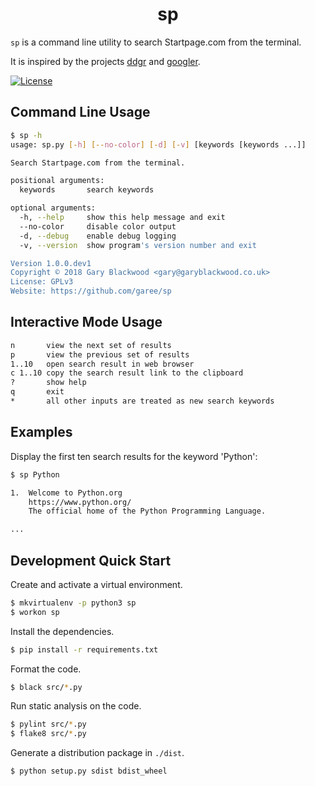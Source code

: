 <h1 align="center">sp</h1>

`sp` is a command line utility to search Startpage.com from the terminal.

It is  inspired by the projects [ddgr](https://github.com/jarun/ddgr) and [googler](https://github.com/jarun/googler).

<a href="https://github.com/garee/sp/blob/master/LICENSE"><img src="https://img.shields.io/github/license/garee/sp.svg" alt="License" /></a>

## Command Line Usage

```sh
$ sp -h
usage: sp.py [-h] [--no-color] [-d] [-v] [keywords [keywords ...]]

Search Startpage.com from the terminal.

positional arguments:
  keywords       search keywords

optional arguments:
  -h, --help     show this help message and exit
  --no-color     disable color output
  -d, --debug    enable debug logging
  -v, --version  show program's version number and exit

Version 1.0.0.dev1
Copyright © 2018 Gary Blackwood <gary@garyblackwood.co.uk>
License: GPLv3
Website: https://github.com/garee/sp
```

## Interactive Mode Usage

```sh
n       view the next set of results
p       view the previous set of results
1..10   open search result in web browser
c 1..10 copy the search result link to the clipboard
?       show help
q       exit
*       all other inputs are treated as new search keywords
```

## Examples

Display the first ten search results for the keyword 'Python':
```sh
$ sp Python

1.  Welcome to Python.org
    https://www.python.org/
    The official home of the Python Programming Language.

...
```

## Development Quick Start

Create and activate a virtual environment.
```sh
$ mkvirtualenv -p python3 sp
$ workon sp
```

Install the dependencies.

```sh
$ pip install -r requirements.txt
```

Format the code.

```sh
$ black src/*.py
```

Run static analysis on the code.

```sh
$ pylint src/*.py
$ flake8 src/*.py
```

Generate a distribution package in `./dist`.

```sh
$ python setup.py sdist bdist_wheel
```
